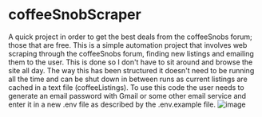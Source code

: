 # coffeeSnobScraper
A quick project in order to get the best deals from the coffeeSnobs forum; those that are free.
This is a simple automation project that involves web scraping through the coffeeSnobs forum, finding new listings and emailing them to the user. This is done so I don't have to sit around and browse the site all day.
The way this has been structured it doesn't need to be running all the time and can be shut down in between runs as current listings are cached in a text file (coffeeListings).
To use this code the user needs to generate an email password with Gmail or some other email service and enter it in a new .env file as described by the .env.example file.
![image](https://user-images.githubusercontent.com/37292117/191873461-de739d83-9e29-4103-b30d-3d6d53bfcb7d.png)
